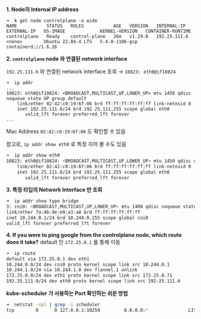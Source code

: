 **1. Node의 Internal IP address**

```
➜  k get node controlplane -o wide
NAME           STATUS   ROLES           AGE   VERSION   INTERNAL-IP    EXTERNAL-IP   OS-IMAGE             KERNEL-VERSION   CONTAINER-RUNTIME
controlplane   Ready    control-plane   26m   v1.29.0   192.25.111.6   <none>        Ubuntu 22.04.4 LTS   5.4.0-1106-gcp   containerd://1.6.26
```

**2. `controlplane` node 와 연결된 network interface**

`192.25.111.6` 와 연결된 network interface 조회  →  `10823: eth0@if10824`

```
➜  ip addr
...
10823: eth0@if10824: <BROADCAST,MULTICAST,UP,LOWER_UP> mtu 1450 qdisc noqueue state UP group default 
    link/ether 02:42:c0:19:6f:06 brd ff:ff:ff:ff:ff:ff link-netnsid 0
    inet 192.25.111.6/24 brd 192.25.111.255 scope global eth0
       valid_lft forever preferred_lft forever
...
```

Mac Address `02:42:c0:19:6f:06` 도 확인할 수 있음

참고로, `ip addr show eth0` 로 특정 지어 볼 수도 있음

```Bash
➜  ip addr show eth0
10823: eth0@if10824: <BROADCAST,MULTICAST,UP,LOWER_UP> mtu 1450 qdisc noqueue state UP group default 
    link/ether 02:42:c0:19:6f:06 brd ff:ff:ff:ff:ff:ff link-netnsid 0
    inet 192.25.111.6/24 brd 192.25.111.255 scope global eth0
       valid_lft forever preferred_lft forever
```

**3. 특정 타입의 Network Interface 만 조회**

```Bash
➜  ip addr show type bridge
3: cni0: <BROADCAST,MULTICAST,UP,LOWER_UP> mtu 1400 qdisc noqueue state UP group default qlen 1000
link/ether 7a:4b:9e:e9:e3:a8 brd ff:ff:ff:ff:ff:ff
inet 10.244.0.1/24 brd 10.244.0.255 scope global cni0
valid_lft forever preferred_lft forever
```

**4. If you were to ping google from the controlplane node, which route does it take?**
default 인 `172.25.0.1` 를 통해 이동

```Bash
➜  ip route
default via 172.25.0.1 dev eth1 
10.244.0.0/24 dev cni0 proto kernel scope link src 10.244.0.1 
10.244.1.0/24 via 10.244.1.0 dev flannel.1 onlink 
172.25.0.0/24 dev eth1 proto kernel scope link src 172.25.0.71 
192.25.111.0/24 dev eth0 proto kernel scope link src 192.25.111.6 
```

**kube-scheduler 가 사용하는 Port 확인하는 쉬운 방법**

```Bash
➜  netstat -npl | grep -i scheduler
tcp        0      0 127.0.0.1:10259         0.0.0.0:*               LISTEN      3734/kube-scheduler 
```